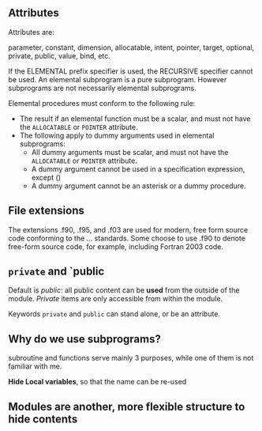 ## Attributes
Attributes are:

parameter, constant, dimension, allocatable, intent, pointer, target, optional, private, public, value, bind, etc.

If the ELEMENTAL prefix specifier is used, the RECURSIVE specifier cannot be used. An elemental subprogram is a pure subprogram. However subprograms  are not
necessarily elemental subprograms. 

Elemental procedures must conform to the following rule:

* The result if an elemental function must be a scalar, and must not have the `ALLOCATABLE`  or `POINTER` attribute.
* The following apply to dummy arguments used in elemental subprograms:
  *  All dummy arguments must be scalar, and must not have the `ALLOCATABLE`  or `POINTER` attribute.
  *  A dummy argument cannot be used in a specification expression, except ()
  * A dummy argument cannot be an asterisk or a dummy procedure.

## File extensions
The extensions .f90, .f95, and .f03 are used for modern, free form source code conforming to the ... standards. Some choose to use .f90 to denote free-form source code, for example, including Fortran 2003 code.

## `private` and `public
Default is *public*: all public content can be **used** from the outside of the module. *Private* items are only accessible from within the module.

Keywords `private` and `public` can stand alone, or be an attribute.


## Why do we use subprograms?
subroutine and functions serve mainly 3 purposes, while one of them is not familiar with me.

**Hide Local variables**, so that the name can be re-used
## Modules are another, more flexible structure to hide contents
